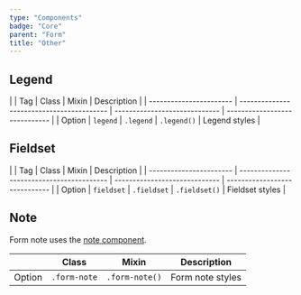 ```yaml
---
type: "Components"
badge: "Core"
parent: "Form"
title: "Other"
---
```


## Legend

<div class="table--scroll">

|                         | Tag                                     | Class                                     | Mixin                       | Description                   |
| ----------------------- | ----------------------------------------- | ----------------------------- | ----------------------------- |
| Option                  | `legend` | `.legend`                 | `.legend()`        | Legend styles            |

</div>

<demo>
  <demovanilla src="vanilla/components/form/legend">
  </demovanilla>
</demo>

## Fieldset

<div class="table--scroll">

|                         | Tag                                     | Class                                     | Mixin                       | Description                   |
| ----------------------- | ----------------------------------------- | ----------------------------- | ----------------------------- |
| Option                  | `fieldset` | `.fieldset`                 | `.fieldset()`        | Fieldset styles            |

</div>

<demo>
  <demovanilla src="vanilla/components/form/fieldset">
  </demovanilla>
</demo>

## Note

Form note uses the [note component](/components/note).

<div class="table--scroll">

|                         | Class                                     | Mixin                       | Description                   |
| ----------------------- | ----------------------------------------- | ----------------------------- | ----------------------------- |
| Option                  | `.form-note`                 | `.form-note()`        | Form note styles            |

</div>

<demo>
  <demovanilla src="vanilla/components/form/note">
  </demovanilla>
</demo>
